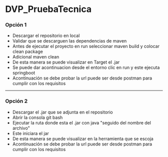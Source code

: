 # DVP_PruebaTecnica
<h3>Opción 1</h3>
<ul>
<li>Descargar el repositorio en local</li>
<li>Validar que se descarguen las dependencias de maven</li>
<li>Antes de ejecutar el proyecto en run seleccionar maven build y colocar clean package</li>
<li>Adicional maven clean</li>
<li>De esta manera se puede visualizar en Target el .jar </li>
<li>Se puede dar acontinuacion desde el entorno clic en run y este ejecuta springboot</li>
  <li>Acontinuación se debe probar la url puede ser desde postman para cumplir con los requisitos</li>
</ul>
<hr/>
<h3>Opción 2</h3>
<ul>
<li>Descargar el .jar que se adjunta en el repositorio</li>
<li>Abrir la consola git bash</li>
<li>Ejecutar la ruta donde esta el .jar con java "seguido del nombre del archivo"</li>
<li>Este iniciara el jar</li>
<li>De esta manera se puede visualizar en la herramienta que se escoja </li>
  <li>Acontinuación se debe probar la url puede ser desde postman para cumplir con los requisitos</li>
</ul>
